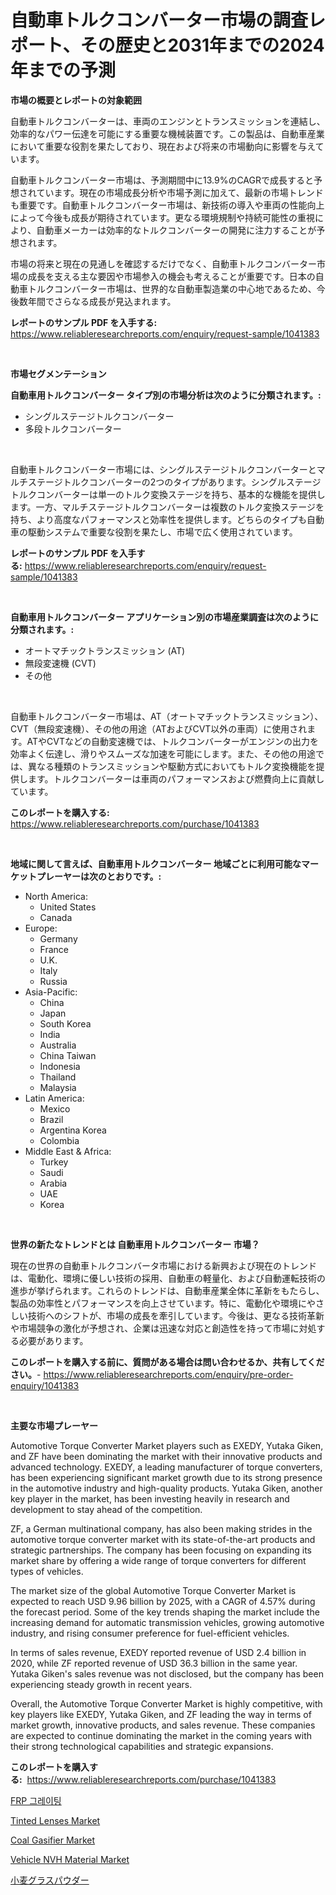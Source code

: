 <p><h1>自動車トルクコンバーター市場の調査レポート、その歴史と2031年までの2024年までの予測</h1></p><p><strong>市場の概要とレポートの対象範囲</strong></p>
<p><p>自動車トルクコンバーターは、車両のエンジンとトランスミッションを連結し、効率的なパワー伝達を可能にする重要な機械装置です。この製品は、自動車産業において重要な役割を果たしており、現在および将来の市場動向に影響を与えています。</p><p>自動車トルクコンバーター市場は、予測期間中に13.9%のCAGRで成長すると予想されています。現在の市場成長分析や市場予測に加えて、最新の市場トレンドも重要です。自動車トルクコンバーター市場は、新技術の導入や車両の性能向上によって今後も成長が期待されています。更なる環境規制や持続可能性の重視により、自動車メーカーは効率的なトルクコンバーターの開発に注力することが予想されます。</p><p>市場の将来と現在の見通しを確認するだけでなく、自動車トルクコンバーター市場の成長を支える主な要因や市場参入の機会も考えることが重要です。日本の自動車トルクコンバーター市場は、世界的な自動車製造業の中心地であるため、今後数年間でさらなる成長が見込まれます。</p></p>
<p><strong>レポートのサンプル PDF を入手する:</strong> <a href="https://www.reliableresearchreports.com/enquiry/request-sample/1041383">https://www.reliableresearchreports.com/enquiry/request-sample/1041383</a></p>
<p>&nbsp;</p>
<p><strong>市場セグメンテーション</strong></p>
<p><strong>自動車用トルクコンバーター タイプ別の市場分析は次のように分類されます。:</strong></p>
<p><ul><li>シングルステージトルクコンバーター</li><li>多段トルクコンバーター</li></ul></p>
<p>&nbsp;</p>
<p><p>自動車トルクコンバーター市場には、シングルステージトルクコンバーターとマルチステージトルクコンバーターの2つのタイプがあります。シングルステージトルクコンバーターは単一のトルク変換ステージを持ち、基本的な機能を提供します。一方、マルチステージトルクコンバーターは複数のトルク変換ステージを持ち、より高度なパフォーマンスと効率性を提供します。どちらのタイプも自動車の駆動システムで重要な役割を果たし、市場で広く使用されています。</p></p>
<p><strong>レポートのサンプル PDF を入手する:</strong>&nbsp;<a href="https://www.reliableresearchreports.com/enquiry/request-sample/1041383">https://www.reliableresearchreports.com/enquiry/request-sample/1041383</a></p>
<p>&nbsp;</p>
<p><strong> 自動車用トルクコンバーター アプリケーション別の市場産業調査は次のように分類されます。:</strong></p>
<p><ul><li>オートマチックトランスミッション (AT)</li><li>無段変速機 (CVT)</li><li>その他</li></ul></p>
<p>&nbsp;</p>
<p><p>自動車トルクコンバーター市場は、AT（オートマチックトランスミッション）、CVT（無段変速機）、その他の用途（ATおよびCVT以外の車両）に使用されます。ATやCVTなどの自動変速機では、トルクコンバーターがエンジンの出力を効率よく伝達し、滑りやスムーズな加速を可能にします。また、その他の用途では、異なる種類のトランスミッションや駆動方式においてもトルク変換機能を提供します。トルクコンバーターは車両のパフォーマンスおよび燃費向上に貢献しています。</p></p>
<p><strong>このレポートを購入する:</strong>&nbsp; <a href="https://www.reliableresearchreports.com/purchase/1041383">https://www.reliableresearchreports.com/purchase/1041383</a></p>
<p>&nbsp;</p>
<p><strong>地域に関して言えば、自動車用トルクコンバーター 地域ごとに利用可能なマーケットプレーヤーは次のとおりです。:</strong></p>
<p><ul>
    <li>
        North America:
        <ul>
            <li>United States</li>
            <li>Canada</li>
        </ul>
    </li>
    <li>
        Europe:
        <ul>
            <li>Germany</li>
            <li>France</li>
            <li>U.K.</li>
            <li>Italy</li>
            <li>Russia</li>
        </ul>
    </li>
    <li>
        Asia-Pacific:
        <ul>
            <li>China</li>
            <li>Japan</li>
            <li>South Korea</li>
            <li>India</li>
            <li>Australia</li>
            <li>China Taiwan</li>
            <li>Indonesia</li>
            <li>Thailand</li>
            <li>Malaysia</li>
        </ul>
    </li>
    <li>
        Latin America:
        <ul>
            <li>Mexico</li>
            <li>Brazil</li>
            <li>Argentina Korea</li>
            <li>Colombia</li>
        </ul>
    </li>
    <li>
        Middle East & Africa:
        <ul>
            <li>Turkey</li>
            <li>Saudi</li>
            <li>Arabia</li>
            <li>UAE</li>
            <li>Korea</li>
        </ul>
    </li>
    </ul></p>
<p>&nbsp;</p>
<p><strong>世界の新たなトレンドとは 自動車用トルクコンバーター 市場？</strong></p>
<p><p>現在の世界の自動車トルクコンバータ市場における新興および現在のトレンドは、電動化、環境に優しい技術の採用、自動車の軽量化、および自動運転技術の進歩が挙げられます。これらのトレンドは、自動車産業全体に革新をもたらし、製品の効率性とパフォーマンスを向上させています。特に、電動化や環境にやさしい技術へのシフトが、市場の成長を牽引しています。今後は、更なる技術革新や市場競争の激化が予想され、企業は迅速な対応と創造性を持って市場に対処する必要があります。</p></p>
<p><strong>このレポートを購入する前に、質問がある場合は問い合わせるか、共有してください。</strong>- <a href="https://www.reliableresearchreports.com/enquiry/pre-order-enquiry/1041383">https://www.reliableresearchreports.com/enquiry/pre-order-enquiry/1041383</a></p>
<p>&nbsp;</p>
<p><strong>主要な市場プレーヤー</strong></p>
<p><p>Automotive Torque Converter Market players such as EXEDY, Yutaka Giken, and ZF have been dominating the market with their innovative products and advanced technology. EXEDY, a leading manufacturer of torque converters, has been experiencing significant market growth due to its strong presence in the automotive industry and high-quality products. Yutaka Giken, another key player in the market, has been investing heavily in research and development to stay ahead of the competition.</p><p>ZF, a German multinational company, has also been making strides in the automotive torque converter market with its state-of-the-art products and strategic partnerships. The company has been focusing on expanding its market share by offering a wide range of torque converters for different types of vehicles.</p><p>The market size of the global Automotive Torque Converter Market is expected to reach USD 9.96 billion by 2025, with a CAGR of 4.57% during the forecast period. Some of the key trends shaping the market include the increasing demand for automatic transmission vehicles, growing automotive industry, and rising consumer preference for fuel-efficient vehicles.</p><p>In terms of sales revenue, EXEDY reported revenue of USD 2.4 billion in 2020, while ZF reported revenue of USD 36.3 billion in the same year. Yutaka Giken's sales revenue was not disclosed, but the company has been experiencing steady growth in recent years.</p><p>Overall, the Automotive Torque Converter Market is highly competitive, with key players like EXEDY, Yutaka Giken, and ZF leading the way in terms of market growth, innovative products, and sales revenue. These companies are expected to continue dominating the market in the coming years with their strong technological capabilities and strategic expansions.</p></p>
<p><strong>このレポートを購入する:</strong>&nbsp;&nbsp;<a href="https://www.reliableresearchreports.com/purchase/1041383">https://www.reliableresearchreports.com/purchase/1041383</a></p>
<p><p><a href="https://github.com/oajzkywllm460/Market-Research-Report-List-1/blob/main/6906492188798.md">FRP 그레이팅</a></p><p><a href="https://skillful-vermicelli-b89.notion.site/Tinted-Lenses-Market-A-Comprehensive-Report-of-its-Market-Share-Growth-Trends-2024-2031-8827cbb087c8417197e0db54ebf0fd0e">Tinted Lenses Market</a></p><p><a href="https://view.publitas.com/reportprime-1/coal-gasifier-market-size-reflecting-a-forecast-till-2031-market-by-type-by-application-and-by-geography/">Coal Gasifier Market</a></p><p><a href="https://github.com/provorikovar/Market-Research-Report-List-3/blob/main/vehicle-nvh-material-market.md">Vehicle NVH Material Market</a></p><p><a href="https://github.com/cbigkbh02719/Market-Research-Report-List-1/blob/main/4477736188894.md">小麦グラスパウダー</a></p></p>